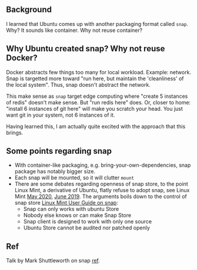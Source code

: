 ## Background

I learned that Ubuntu comes up with another packaging format called `snap`. 
Why?
It sounds like container.
Why not reuse container?

## Why Ubuntu created snap? Why not reuse Docker?

Docker abstracts few things too many for local workload.
Example: network.
Snap is targetted more toward "run here, but maintain the 'cleanliness' of the local system".
Thus, snap doesn't abstract the network.

This make sense as `snap` target edge computing where "create 5 instances of redis" doesn't make sense. But "run redis here" does.
Or, closer to home: "install 6 instances of git here" will make you scratch your head.
You just want git in your system, not 6 instances of it.

Having learned this, I am actually quite excited with the approach that this brings.

## Some points regarding snap

* With container-like packaging, e.g. bring-your-own-dependencies, snap package has notably bigger size.
* Each snap will be mounted, so it will clutter `mount`
* There are some debates regarding openness of snap store, to the point Linux Mint, a derivative of Ubuntu, flatly refuse to adopt snap, see Linux Mint [May 2020](https://blog.linuxmint.com/?p=3906),
[June 2019](https://blog.linuxmint.com/?p=3766).
The arguments boils down to the control of snap store [Linux Mint User Guide on snap](https://linuxmint-user-guide.readthedocs.io/en/latest/snap.html):
  * Snap can only works with ubuntu Store
  * Nobody else knows or can make Snap Store
  * Snap client is designed to work with only one source
  * Ubuntu Store cannot be audited nor patched openly


## Ref

Talk by Mark Shuttleworth on snap [ref](https://www.youtube.com/watch?v=0z3yusiCOCk).